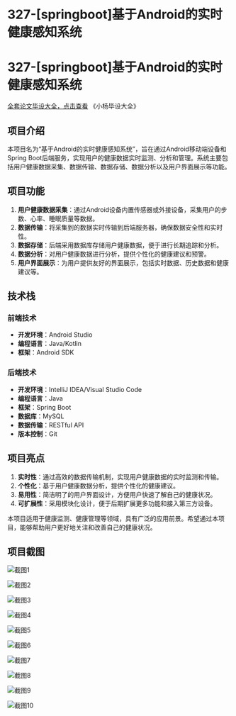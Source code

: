 # 327-[springboot]基于Android的实时健康感知系统

# 327-[springboot]基于Android的实时健康感知系统

[全套论文毕设大全，点击查看](https://www.yuque.com/yuqueyonghux32e1j/kxdc9g?#) 《小杨毕设大全》

## 项目介绍

本项目名为“基于Android的实时健康感知系统”，旨在通过Android移动端设备和Spring Boot后端服务，实现用户的健康数据实时监测、分析和管理。系统主要包括用户健康数据采集、数据传输、数据存储、数据分析以及用户界面展示等功能。

## 项目功能

1. **用户健康数据采集**：通过Android设备内置传感器或外接设备，采集用户的步数、心率、睡眠质量等数据。
2. **数据传输**：将采集到的数据实时传输到后端服务器，确保数据安全性和实时性。
3. **数据存储**：后端采用数据库存储用户健康数据，便于进行长期追踪和分析。
4. **数据分析**：对用户健康数据进行分析，提供个性化的健康建议和预警。
5. **用户界面展示**：为用户提供友好的界面展示，包括实时数据、历史数据和健康建议等。

## 技术栈

### 前端技术

- **开发环境**：Android Studio
- **编程语言**：Java/Kotlin
- **框架**：Android SDK

### 后端技术

- **开发环境**：IntelliJ IDEA/Visual Studio Code
- **编程语言**：Java
- **框架**：Spring Boot
- **数据库**：MySQL
- **数据传输**：RESTful API
- **版本控制**：Git

## 项目亮点

1. **实时性**：通过高效的数据传输机制，实现用户健康数据的实时监测和传输。
2. **个性化**：基于用户健康数据分析，提供个性化的健康建议。
3. **易用性**：简洁明了的用户界面设计，方便用户快速了解自己的健康状况。
4. **可扩展性**：采用模块化设计，便于后期扩展更多功能和接入第三方设备。

本项目适用于健康监测、健康管理等领域，具有广泛的应用前景。希望通过本项目，能够帮助用户更好地关注和改善自己的健康状况。

## 项目截图

![截图1](https://kevinyang.oss-cn-shenzhen.aliyuncs.com/ItprojectImage%2F327-%5Bspringboot%5D%E5%9F%BA%E4%BA%8EAndroid%E7%9A%84%E5%AE%9E%E6%97%B6%E5%81%A5%E5%BA%B7%E6%84%9F%E7%9F%A5%E7%B3%BB%E7%BB%9F%2Fimg_1.jpg)

![截图2](https://kevinyang.oss-cn-shenzhen.aliyuncs.com/ItprojectImage%2F327-%5Bspringboot%5D%E5%9F%BA%E4%BA%8EAndroid%E7%9A%84%E5%AE%9E%E6%97%B6%E5%81%A5%E5%BA%B7%E6%84%9F%E7%9F%A5%E7%B3%BB%E7%BB%9F%2Fimg_2.jpg)

![截图3](https://kevinyang.oss-cn-shenzhen.aliyuncs.com/ItprojectImage%2F327-%5Bspringboot%5D%E5%9F%BA%E4%BA%8EAndroid%E7%9A%84%E5%AE%9E%E6%97%B6%E5%81%A5%E5%BA%B7%E6%84%9F%E7%9F%A5%E7%B3%BB%E7%BB%9F%2Fimg_3.jpg)

![截图4](https://kevinyang.oss-cn-shenzhen.aliyuncs.com/ItprojectImage%2F327-%5Bspringboot%5D%E5%9F%BA%E4%BA%8EAndroid%E7%9A%84%E5%AE%9E%E6%97%B6%E5%81%A5%E5%BA%B7%E6%84%9F%E7%9F%A5%E7%B3%BB%E7%BB%9F%2Fimg_4.jpg)

![截图5](https://kevinyang.oss-cn-shenzhen.aliyuncs.com/ItprojectImage%2F327-%5Bspringboot%5D%E5%9F%BA%E4%BA%8EAndroid%E7%9A%84%E5%AE%9E%E6%97%B6%E5%81%A5%E5%BA%B7%E6%84%9F%E7%9F%A5%E7%B3%BB%E7%BB%9F%2Fimg_5.jpg)

![截图6](https://kevinyang.oss-cn-shenzhen.aliyuncs.com/ItprojectImage%2F327-%5Bspringboot%5D%E5%9F%BA%E4%BA%8EAndroid%E7%9A%84%E5%AE%9E%E6%97%B6%E5%81%A5%E5%BA%B7%E6%84%9F%E7%9F%A5%E7%B3%BB%E7%BB%9F%2Fimg_6.jpg)

![截图7](https://kevinyang.oss-cn-shenzhen.aliyuncs.com/ItprojectImage%2F327-%5Bspringboot%5D%E5%9F%BA%E4%BA%8EAndroid%E7%9A%84%E5%AE%9E%E6%97%B6%E5%81%A5%E5%BA%B7%E6%84%9F%E7%9F%A5%E7%B3%BB%E7%BB%9F%2Fimg_7.jpg)

![截图8](https://kevinyang.oss-cn-shenzhen.aliyuncs.com/ItprojectImage%2F327-%5Bspringboot%5D%E5%9F%BA%E4%BA%8EAndroid%E7%9A%84%E5%AE%9E%E6%97%B6%E5%81%A5%E5%BA%B7%E6%84%9F%E7%9F%A5%E7%B3%BB%E7%BB%9F%2Fimg_8.jpg)

![截图9](https://kevinyang.oss-cn-shenzhen.aliyuncs.com/ItprojectImage%2F327-%5Bspringboot%5D%E5%9F%BA%E4%BA%8EAndroid%E7%9A%84%E5%AE%9E%E6%97%B6%E5%81%A5%E5%BA%B7%E6%84%9F%E7%9F%A5%E7%B3%BB%E7%BB%9F%2Fimg_9.jpg)

![截图10](https://kevinyang.oss-cn-shenzhen.aliyuncs.com/ItprojectImage%2F327-%5Bspringboot%5D%E5%9F%BA%E4%BA%8EAndroid%E7%9A%84%E5%AE%9E%E6%97%B6%E5%81%A5%E5%BA%B7%E6%84%9F%E7%9F%A5%E7%B3%BB%E7%BB%9F%2Fimg_10.jpg)

